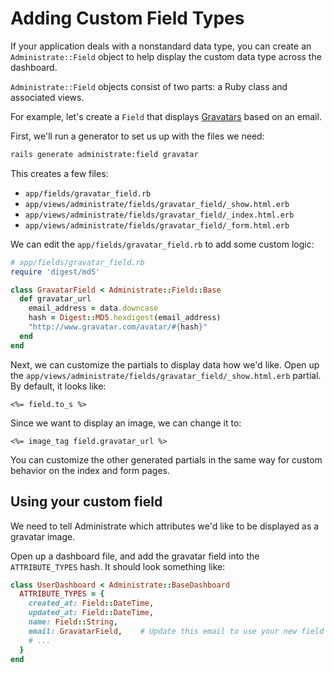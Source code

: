 # Adding Custom Field Types

If your application deals with a nonstandard data type,
you can create an `Administrate::Field` object to help display
the custom data type across the dashboard.

`Administrate::Field` objects consist of two parts:
a Ruby class and associated views.

For example, let's create a `Field` that displays [Gravatars] based on an email.

[Gravatars]: https://gravatar.com/

First, we'll run a generator to set us up with the files we need:

```bash
rails generate administrate:field gravatar
```

This creates a few files:

- `app/fields/gravatar_field.rb`
- `app/views/administrate/fields/gravatar_field/_show.html.erb`
- `app/views/administrate/fields/gravatar_field/_index.html.erb`
- `app/views/administrate/fields/gravatar_field/_form.html.erb`

We can edit the `app/fields/gravatar_field.rb` to add some custom logic:

```ruby
# app/fields/gravatar_field.rb
require 'digest/md5'

class GravatarField < Administrate::Field::Base
  def gravatar_url
    email_address = data.downcase
    hash = Digest::MD5.hexdigest(email_address)
    "http://www.gravatar.com/avatar/#{hash}"
  end
end
```

Next, we can customize the partials to display data how we'd like.
Open up the `app/views/administrate/fields/gravatar_field/_show.html.erb` partial.
By default, it looks like:

```eruby
<%= field.to_s %>
```

Since we want to display an image, we can change it to:

```eruby
<%= image_tag field.gravatar_url %>
```

You can customize the other generated partials in the same way
for custom behavior on the index and form pages.

## Using your custom field

We need to tell Administrate which attributes we'd like to be displayed as a
gravatar image.

Open up a dashboard file, and add the gravatar field into the `ATTRIBUTE_TYPES`
hash. It should look something like:

```ruby
class UserDashboard < Administrate::BaseDashboard
  ATTRIBUTE_TYPES = {
    created_at: Field::DateTime,
    updated_at: Field::DateTime,
    name: Field::String,
    email: GravatarField,    # Update this email to use your new field class
    # ...
  }
end
```

[Customizing Attribute Partials]: /customizing_attribute_partials
